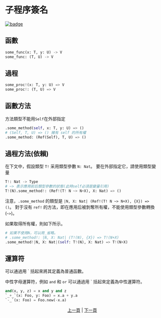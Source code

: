 # 子程序簽名

[![badge](https://img.shields.io/endpoint.svg?url=https%3A%2F%2Fgezf7g7pd5.execute-api.ap-northeast-1.amazonaws.com%2Fdefault%2Fsource_up_to_date%3Fowner%3Derg-lang%26repos%3Derg%26ref%3Dmain%26path%3Ddoc/EN/syntax/22_subroutine.md%26commit_hash%3D51de3c9d5a9074241f55c043b9951b384836b258)](https://gezf7g7pd5.execute-api.ap-northeast-1.amazonaws.com/default/source_up_to_date?owner=erg-lang&repos=erg&ref=main&path=doc/EN/syntax/22_subroutine.md&commit_hash=51de3c9d5a9074241f55c043b9951b384836b258)

## 函數

```python
some_func(x: T, y: U) -> V
some_func: (T, U) -> V
```

## 過程

```python
some_proc!(x: T, y: U) => V
some_proc!: (T, U) => V
```

## 函數方法

方法類型不能用`Self`在外部指定

```python
.some_method(self, x: T, y: U) => ()
# (Self, T, U) => () 擁有 self 的所有權
.some_method: (Ref(Self), T, U) => ()
```

## 過程方法(依賴)

在下文中，假設類型 `T!` 采用類型參數 `N: Nat`。 要在外部指定它，請使用類型變量

```python
T!: Nat -> Type
# ~> 表示應用前后類型參數的狀態(此時self必須是變量引用)
T!(N).some_method!: (Ref!(T! N ~> N+X), X: Nat) => ()
```

注意，`.some_method` 的類型是 `|N, X: Nat| (Ref!(T! N ~> N+X), {X}) => ()`。
對于沒有 `ref!` 的方法，即在應用后被剝奪所有權，不能使用類型參數轉換(`~>`)。

如果取得所有權，則如下所示。

```python
# 如果不使用N，可以用_省略。
# .some_method!: |N, X: Nat| (T!(N), {X}) => T!(N+X)
.some_method!|N, X: Nat|(self: T!(N), X: Nat) => T!(N+X)
```

## 運算符

可以通過用 ` 括起來將其定義為普通函數。

中性字母運算符，例如 `and` 和 `or` 可以通過用 ` 括起來定義為中性運算符。

```python
and(x, y, z) = x and y and z
`_+_`(x: Foo, y: Foo) = x.a + y.a
`-_`(x: Foo) = Foo.new(-x.a)
```

<p align='center'>
    <a href='./21_lambda.md'>上一頁</a> | <a href='./23_closure.md'>下一頁</a>
</p>
